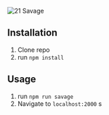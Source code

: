 ![21 Savage](public/21savage.jpg)

## Installation

1. Clone repo
2. run `npm install`

## Usage

1. run `npm run savage`
2. Navigate to `localhost:2000`
s